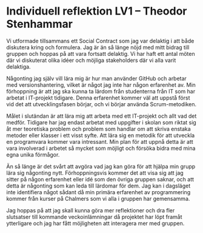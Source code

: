 # Individuell reflektion LV1 – Theodor Stenhammar  

Vi utformade tillsammans ett Social Contract som jag var delaktig i att både diskutera kring och formulera. Jag är än så länge nöjd med mitt bidrag till gruppen och hoppas på att vara fortsatt delaktig. Vi har haft ett antal möten där vi diskuterat olika idéer och möjliga stakeholders där vi alla varit delaktiga.

Någonting jag själv vill lära mig är hur man använder GitHub och arbetar med versionshantering, vilket är något jag inte har någon erfarenhet av. Min förhoppning är att jag ska kunna ta lärdom från studenterna från IT som har arbetat i IT-projekt tidigare. Denna erfarenhet kommer väl att uppstå först vid det att utvecklingsfasen börjar, och vi börjar använda Scrum-metodiken.

Målet i slutändan är att lära mig att arbeta med ett IT-projekt och allt vad det medför. Tidigare har jag endast arbetat med uppgifter i skolan som riktat sig åt mer teoretiska problem och problem som handlar om att skriva enstaka metoder eller klasser i ett visst syfte. Att lära sig en metodik för att utveckla en programvara kommer vara intressant. Min plan för att uppnå detta är att vara involverad i arbetet så mycket som möjligt och försöka bidra med mina egna unika förmågor.

Än så länge är det svårt att avgöra vad jag kan göra för att hjälpa min grupp lära sig någonting nytt. Förhoppningsvis kommer det att visa sig att jag sitter på någon erfarenhet eller idé som den övriga gruppen saknar, och att detta är någonting som kan leda till lärdomar för dem. Jag kan i dagsläget inte identifiera något sådant då min primära erfarenhet av programmering kommer från kurser på Chalmers som vi alla i gruppen har gemensamma.

Jag hoppas på att jag skall kunna göra mer reflektioner och dra fler slutsatser till kommande veckoinlämningar då projektet har löpt framåt ytterligare och jag har fått möjligheten att interagera mer med gruppen.

